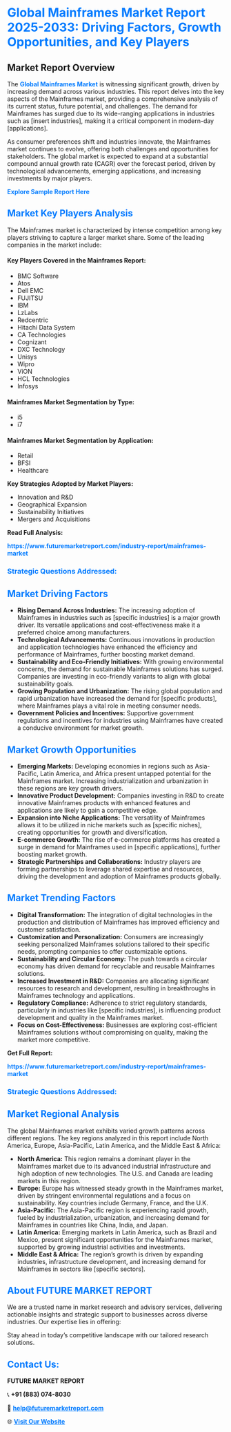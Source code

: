 <h1 style="color: #007BFF;">Global Mainframes Market Report 2025-2033: Driving Factors, Growth Opportunities, and Key Players</h1>

<section id="overview">
<h2>Market Report Overview</h2>
<p>The <a href="https://www.futuremarketreport.com/industry-report/mainframes-market" style="color: #007BFF; text-decoration: none;"><strong>Global Mainframes Market</strong></a> is witnessing significant growth, driven by increasing demand across various industries. This report delves into the key aspects of the Mainframes market, providing a comprehensive analysis of its current status, future potential, and challenges. The demand for Mainframes has surged due to its wide-ranging applications in industries such as [insert industries], making it a critical component in modern-day [applications].</p>
<p>As consumer preferences shift and industries innovate, the Mainframes market continues to evolve, offering both challenges and opportunities for stakeholders. The global market is expected to expand at a substantial compound annual growth rate (CAGR) over the forecast period, driven by technological advancements, emerging applications, and increasing investments by major players.</p>
</section>

<section id="overview">
<p><a href="https://www.futuremarketreport.com/request-sample/reportId=98066" style="color: #007BFF; text-decoration: none;"><strong>Explore Sample Report Here</strong></a></p>
</section>

<section id="key-players">
<h2 style="color: #007BFF;">Market Key Players Analysis</h2>
<p>The Mainframes market is characterized by intense competition among key players striving to capture a larger market share. Some of the leading companies in the market include:</p>
<h4>Key Players Covered in the Mainframes Report:</h4>
<ul><li>BMC Software</li><li>Atos</li><li>Dell EMC</li><li>FUJITSU</li><li>IBM</li><li>LzLabs</li><li>Redcentric</li><li>Hitachi Data System</li><li>CA Technologies</li><li>Cognizant</li><li>DXC Technology</li><li>Unisys</li><li>Wipro</li><li>ViON</li><li>HCL Technologies</li><li>Infosys</li></ul>
<h4>Mainframes Market Segmentation by Type:</h4>
<ul><li>i5</li><li>i7</li></ul>

<h4>Mainframes Market Segmentation by Application:</h4>
<ul><li>Retail</li><li>BFSI</li><li>Healthcare</li></ul>
<p><strong>Key Strategies Adopted by Market Players:</strong></p>
<ul>
<li>Innovation and R&D</li>
<li>Geographical Expansion</li>
<li>Sustainability Initiatives</li>
<li>Mergers and Acquisitions</li>
</ul>
</section>

<section>
<p><strong>Read Full Analysis: </strong></p><a href="https://www.futuremarketreport.com/industry-report/mainframes-market" style="color: #007BFF; text-decoration: none;"><strong>https://www.futuremarketreport.com/industry-report/mainframes-market</strong></a>
<h3 style="color: #007BFF;">Strategic Questions Addressed:</h3>
</section>

<section id="driving-factors">
<h2 style="color: #007BFF;">Market Driving Factors</h2>
<ul>
<li><strong>Rising Demand Across Industries:</strong> The increasing adoption of Mainframes in industries such as [specific industries] is a major growth driver. Its versatile applications and cost-effectiveness make it a preferred choice among manufacturers.</li>
<li><strong>Technological Advancements:</strong> Continuous innovations in production and application technologies have enhanced the efficiency and performance of Mainframes, further boosting market demand.</li>
<li><strong>Sustainability and Eco-Friendly Initiatives:</strong> With growing environmental concerns, the demand for sustainable Mainframes solutions has surged. Companies are investing in eco-friendly variants to align with global sustainability goals.</li>
<li><strong>Growing Population and Urbanization:</strong> The rising global population and rapid urbanization have increased the demand for [specific products], where Mainframes plays a vital role in meeting consumer needs.</li>
<li><strong>Government Policies and Incentives:</strong> Supportive government regulations and incentives for industries using Mainframes have created a conducive environment for market growth.</li>
</ul>
</section>

<section id="growth-opportunities">
<h2 style="color: #007BFF;">Market Growth Opportunities</h2>
<ul>
<li><strong>Emerging Markets:</strong> Developing economies in regions such as Asia-Pacific, Latin America, and Africa present untapped potential for the Mainframes market. Increasing industrialization and urbanization in these regions are key growth drivers.</li>
<li><strong>Innovative Product Development:</strong> Companies investing in R&D to create innovative Mainframes products with enhanced features and applications are likely to gain a competitive edge.</li>
<li><strong>Expansion into Niche Applications:</strong> The versatility of Mainframes allows it to be utilized in niche markets such as [specific niches], creating opportunities for growth and diversification.</li>
<li><strong>E-commerce Growth:</strong> The rise of e-commerce platforms has created a surge in demand for Mainframes used in [specific applications], further boosting market growth.</li>
<li><strong>Strategic Partnerships and Collaborations:</strong> Industry players are forming partnerships to leverage shared expertise and resources, driving the development and adoption of Mainframes products globally.</li>
</ul>
</section>

<section id="trending-factors">
<h2 style="color: #007BFF;">Market Trending Factors</h2>
<ul>
<li><strong>Digital Transformation:</strong> The integration of digital technologies in the production and distribution of Mainframes has improved efficiency and customer satisfaction.</li>
<li><strong>Customization and Personalization:</strong> Consumers are increasingly seeking personalized Mainframes solutions tailored to their specific needs, prompting companies to offer customizable options.</li>
<li><strong>Sustainability and Circular Economy:</strong> The push towards a circular economy has driven demand for recyclable and reusable Mainframes solutions.</li>
<li><strong>Increased Investment in R&D:</strong> Companies are allocating significant resources to research and development, resulting in breakthroughs in Mainframes technology and applications.</li>
<li><strong>Regulatory Compliance:</strong> Adherence to strict regulatory standards, particularly in industries like [specific industries], is influencing product development and quality in the Mainframes market.</li>
<li><strong>Focus on Cost-Effectiveness:</strong> Businesses are exploring cost-efficient Mainframes solutions without compromising on quality, making the market more competitive.</li>
</ul>
</section>

<section>
<p><strong>Get Full Report: </strong></p><a href="https://www.futuremarketreport.com/industry-report/mainframes-market" style="color: #007BFF; text-decoration: none;"><strong>https://www.futuremarketreport.com/industry-report/mainframes-market</strong></a>
<h3 style="color: #007BFF;">Strategic Questions Addressed:</h3>
</section>


<section id="regional-analysis">
<h2 style="color: #007BFF;">Market Regional Analysis</h2>
<p>The global Mainframes market exhibits varied growth patterns across different regions. The key regions analyzed in this report include North America, Europe, Asia-Pacific, Latin America, and the Middle East & Africa:</p>
<ul>
<li><strong>North America:</strong> This region remains a dominant player in the Mainframes market due to its advanced industrial infrastructure and high adoption of new technologies. The U.S. and Canada are leading markets in this region.</li>
<li><strong>Europe:</strong> Europe has witnessed steady growth in the Mainframes market, driven by stringent environmental regulations and a focus on sustainability. Key countries include Germany, France, and the U.K.</li>
<li><strong>Asia-Pacific:</strong> The Asia-Pacific region is experiencing rapid growth, fueled by industrialization, urbanization, and increasing demand for Mainframes in countries like China, India, and Japan.</li>
<li><strong>Latin America:</strong> Emerging markets in Latin America, such as Brazil and Mexico, present significant opportunities for the Mainframes market, supported by growing industrial activities and investments.</li>
<li><strong>Middle East & Africa:</strong> The region’s growth is driven by expanding industries, infrastructure development, and increasing demand for Mainframes in sectors like [specific sectors].</li>
</ul>
</section>

<footer>
<h2 style="color: #007BFF;">About FUTURE MARKET REPORT</h2>
<p>We are a trusted name in market research and advisory services, delivering actionable insights and strategic support to businesses across diverse industries. Our expertise lies in offering:</p>

<p>Stay ahead in today’s competitive landscape with our tailored research solutions.</p>

<h2 style="color: #007BFF;">Contact Us:</h2>
<p><strong>FUTURE MARKET REPORT</strong></p>
<p>📞 <strong>+91 (883) 074-8030</strong></p>
<p>📧 <strong><a href="mailto:help@futuremarketreport.com" style="color: #007BFF;">help@futuremarketreport.com</a></strong></p>
<p>🌐 <strong><a href="https://www.futuremarketreport.com/" style="color: #007BFF;">Visit Our Website</a></strong></p>
</footer>